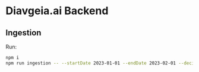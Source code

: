 # Diavgeia.ai Backend

## Ingestion
Run:

```bash
npm i
npm run ingestion -- --startDate 2023-01-01 --endDate 2023-02-01 --decistionTypes Δ.1,Δ.2
```
